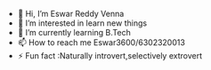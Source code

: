 - 👋 Hi, I’m Eswar Reddy Venna
- 👀 I’m interested in learn new things 
- 🌱 I’m currently learning B.Tech
- 📫 How to reach me Eswar3600/6302320013
- ⚡ Fun fact :Naturally introvert,selectively extrovert

<!---
Eswar3600/Eswar3600 is a ✨ special ✨ repository because its `README.md` (this file) appears on your GitHub profile.
You can click the Preview link to take a look at your changes.
--->

